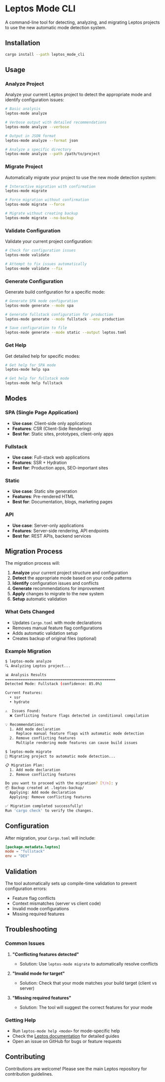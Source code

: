 # Leptos Mode CLI

A command-line tool for detecting, analyzing, and migrating Leptos projects to use the new automatic mode detection system.

## Installation

```bash
cargo install --path leptos_mode_cli
```

## Usage

### Analyze Project

Analyze your current Leptos project to detect the appropriate mode and identify configuration issues:

```bash
# Basic analysis
leptos-mode analyze

# Verbose output with detailed recommendations
leptos-mode analyze --verbose

# Output in JSON format
leptos-mode analyze --format json

# Analyze a specific directory
leptos-mode analyze --path /path/to/project
```

### Migrate Project

Automatically migrate your project to use the new mode detection system:

```bash
# Interactive migration with confirmation
leptos-mode migrate

# Force migration without confirmation
leptos-mode migrate --force

# Migrate without creating backup
leptos-mode migrate --no-backup
```

### Validate Configuration

Validate your current project configuration:

```bash
# Check for configuration issues
leptos-mode validate

# Attempt to fix issues automatically
leptos-mode validate --fix
```

### Generate Configuration

Generate build configuration for a specific mode:

```bash
# Generate SPA mode configuration
leptos-mode generate --mode spa

# Generate fullstack configuration for production
leptos-mode generate --mode fullstack --env production

# Save configuration to file
leptos-mode generate --mode static --output leptos.toml
```

### Get Help

Get detailed help for specific modes:

```bash
# Get help for SPA mode
leptos-mode help spa

# Get help for fullstack mode
leptos-mode help fullstack
```

## Modes

### SPA (Single Page Application)
- **Use case**: Client-side only applications
- **Features**: CSR (Client-Side Rendering)
- **Best for**: Static sites, prototypes, client-only apps

### Fullstack
- **Use case**: Full-stack web applications
- **Features**: SSR + Hydration
- **Best for**: Production apps, SEO-important sites

### Static
- **Use case**: Static site generation
- **Features**: Pre-rendered HTML
- **Best for**: Documentation, blogs, marketing pages

### API
- **Use case**: Server-only applications
- **Features**: Server-side rendering, API endpoints
- **Best for**: REST APIs, backend services

## Migration Process

The migration process will:

1. **Analyze** your current project structure and configuration
2. **Detect** the appropriate mode based on your code patterns
3. **Identify** configuration issues and conflicts
4. **Generate** recommendations for improvement
5. **Apply** changes to migrate to the new system
6. **Setup** automatic validation

### What Gets Changed

- Updates `Cargo.toml` with mode declarations
- Removes manual feature flag configurations
- Adds automatic validation setup
- Creates backup of original files (optional)

### Example Migration

```bash
$ leptos-mode analyze
🔍 Analyzing Leptos project...

📊 Analysis Results
==================================================
Detected Mode: Fullstack (confidence: 85.0%)

Current Features:
  • ssr
  • hydrate

⚠️  Issues Found:
  ❌ Conflicting feature flags detected in conditional compilation

💡 Recommendations:
  1. Add mode declaration
     Replace manual feature flags with automatic mode detection
  2. Remove conflicting features
     Multiple rendering mode features can cause build issues

$ leptos-mode migrate
🚀 Migrating project to automatic mode detection...

📋 Migration Plan:
  1. Add mode declaration
  2. Remove conflicting features

Do you want to proceed with the migration? [Y/n]: y
📦 Backup created at .leptos-backup/
  Applying: Add mode declaration
  Applying: Remove conflicting features

✅ Migration completed successfully!
Run 'cargo check' to verify the changes.
```

## Configuration

After migration, your `Cargo.toml` will include:

```toml
[package.metadata.leptos]
mode = "fullstack"
env = "DEV"
```

## Validation

The tool automatically sets up compile-time validation to prevent configuration errors:

- Feature flag conflicts
- Context mismatches (server vs client code)
- Invalid mode configurations
- Missing required features

## Troubleshooting

### Common Issues

1. **"Conflicting features detected"**
   - Solution: Use `leptos-mode migrate` to automatically resolve conflicts

2. **"Invalid mode for target"**
   - Solution: Check that your mode matches your build target (client vs server)

3. **"Missing required features"**
   - Solution: The tool will suggest the correct features for your mode

### Getting Help

- Run `leptos-mode help <mode>` for mode-specific help
- Check the [Leptos documentation](https://leptos.dev) for detailed guides
- Open an issue on GitHub for bugs or feature requests

## Contributing

Contributions are welcome! Please see the main Leptos repository for contribution guidelines.

